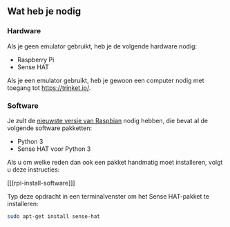 ## Wat heb je nodig

### Hardware
Als je geen emulator gebruikt, heb je de volgende hardware nodig:
+ Raspberry Pi
+ Sense HAT

Als je een emulator gebruikt, heb je gewoon een computer nodig met toegang tot https://trinket.io/.

### Software
Je zult de [nieuwste versie van Raspbian](https://www.raspberrypi.org/downloads/) nodig hebben, die bevat al de volgende software pakketten:

- Python 3
- Sense HAT voor Python 3

Als u om welke reden dan ook een pakket handmatig moet installeren, volgt u deze instructies:

[[[rpi-install-software]]]

Typ deze opdracht in een terminalvenster om het Sense HAT-pakket te installeren:

```bash
sudo apt-get install sense-hat
```
